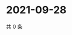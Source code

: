 # 2021-09-28

共 0 条

<!-- BEGIN WEIBO -->
<!-- 最后更新时间 Tue Sep 28 2021 01:19:24 GMT+0800 (China Standard Time) -->

<!-- END WEIBO -->
